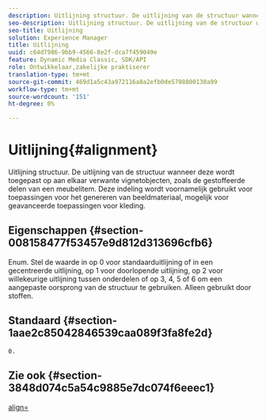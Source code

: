 ```yaml
---
description: Uitlijning structuur. De uitlijning van de structuur wanneer deze wordt toegepast op aan elkaar verwante vignetobjecten, zoals de gestoffeerde delen van een meubelitem. Deze indeling wordt voornamelijk gebruikt voor toepassingen voor het genereren van beeldmateriaal, mogelijk voor geavanceerde toepassingen voor kleding.
seo-description: Uitlijning structuur. De uitlijning van de structuur wanneer deze wordt toegepast op aan elkaar verwante vignetobjecten, zoals de gestoffeerde delen van een meubelitem. Deze indeling wordt voornamelijk gebruikt voor toepassingen voor het genereren van beeldmateriaal, mogelijk voor geavanceerde toepassingen voor kleding.
seo-title: Uitlijning
solution: Experience Manager
title: Uitlijning
uuid: c64d7986-9bb9-4566-8e2f-dca7f459049e
feature: Dynamic Media Classic, SDK/API
role: Ontwikkelaar,zakelijke praktiserer
translation-type: tm+mt
source-git-commit: 469d1a5c43a972116a8a2efb0de5708800130a99
workflow-type: tm+mt
source-wordcount: '151'
ht-degree: 0%

---
```



# Uitlijning{#alignment}

Uitlijning structuur. De uitlijning van de structuur wanneer deze wordt toegepast op aan elkaar verwante vignetobjecten, zoals de gestoffeerde delen van een meubelitem. Deze indeling wordt voornamelijk gebruikt voor toepassingen voor het genereren van beeldmateriaal, mogelijk voor geavanceerde toepassingen voor kleding.

## Eigenschappen {#section-008158477f53457e9d812d313696cfb6}

Enum. Stel de waarde in op 0 voor standaarduitlijning of in een gecentreerde uitlijning, op 1 voor doorlopende uitlijning, op 2 voor willekeurige uitlijning tussen onderdelen of op 3, 4, 5 of 6 om een aangepaste oorsprong van de structuur te gebruiken. Alleen gebruikt door stoffen.

## Standaard {#section-1aae2c85042846539caa089f3fa8fe2d}

`0.`

## Zie ook {#section-3848d074c5a54c9885e7dc074f6eeec1}

[align=](../../../../../ir-api/http-protocol/image-rendering-api-ref/c-ir-http-protocol-ref/c-ir-http-protocol-command-reference/r-ir-align.md#reference-4d63baa522ce42f9b15167ba34c5c6a7)
